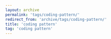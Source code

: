 ```yaml
---
layout: archive
permalink: 'tags/coding-pattern/'
redirect_from: 'archive/tags/coding-pattern/'
title: 'coding pattern'
tag: 'coding pattern'
---
```

